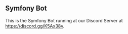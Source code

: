 ## Symfony Bot

This is the Symfony Bot running at our Discord Server at https://discord.gg/K5Ax38v.
